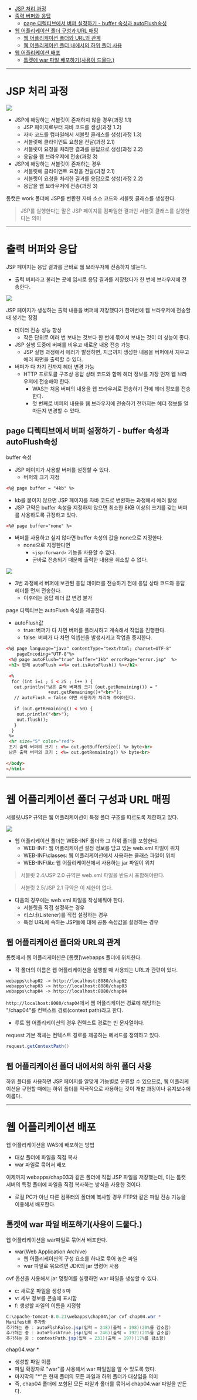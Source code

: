- [JSP 처리 과정](#jsp-처리-과정)
- [출력 버퍼와 응답](#출력-버퍼와-응답)
  - [page 디렉티브에서 버퍼 설정하기 - buffer 속성과 autoFlush속성](#page-디렉티브에서-버퍼-설정하기---buffer-속성과-autoflush속성)
- [웹 어플리케이션 폴더 구성과 URL 매핑](#웹-어플리케이션-폴더-구성과-url-매핑)
  - [웹 어플리케이션 폴더와 URL의 관계](#웹-어플리케이션-폴더와-url의-관계)
  - [웹 어플리케이션 폴더 내에서의 하위 폴더 사용](#웹-어플리케이션-폴더-내에서의-하위-폴더-사용)
- [웹 어플리케이션 배포](#웹-어플리케이션-배포)
  - [톰켓에 war 파일 배포하기(사용이 드물다.)](#톰켓에-war-파일-배포하기사용이-드물다)


---

# JSP 처리 과정

![](assets/2022-02-24-20-05-21.png)

- JSP에 해당하는 서블릿이 존재하지 않을 경우(과정 1.1)
  - JSP 페이지로부터 자바 코드를 생성(과정 1.2)
  - 자바 코드를 컴파일해서 서블릿 클래스를 생성(과정 1.3)
  - 서블릿에 클라이언트 요청을 전달(과정 2.1)
  - 서블릿이 요청을 처리한 결과를 응답으로 생성(과정 2.2)
  - 응답을 웹 브라우저에 전송(과정 3)
- JSP에 해당하는 서블릿이 존재하는 경우
  - 서블릿에 클라이언트 요청을 전달(과정 2.1)
  - 서블릿이 요청을 처리한 결과를 응답으로 생성(과정 2.2)
  - 응답을 웹 브라우저에 전송(과정 3)

톰캣은 work 폴더에 JSP를 변환한 자바 소스 코드와 서블릿 클래스를 생성한다.

>JSP를 실행한다는 말은 JSP 페이지를 컴파일한 결과인 서블릿 클래스를 실행한다는 의미

---

# 출력 버퍼와 응답

JSP 페이지는 응답 결과를 곧바로 웹 브라우저에 전송하지 않는다.

- 출력 버퍼라고 불리는 곳에 임시로 응답 결과를 저장했다가 한 번에 브라우저에 전송한다.

![](assets/2022-02-25-09-49-34.png)

JSP 페이지가 생성하는 출력 내용을 버퍼에 저장했다가 한꺼번에 웹 브라우저에 전송할 때 생기는 장점

- 데이터 전송 성능 향상
  - 작은 단위로 여러 번 보내는 것보다 한 번에 묶어서 보내는 것이 더 성능이 좋다.
- JSP 실행 도중에 버퍼를 비우고 새로운 내용 전송 가능
  - JSP 실행 과정에서 에러가 발생하면, 지금까지 생성한 내용을 버퍼에서 지우고 에러 화면을 출력할 수 있다.
- 버퍼가 다 차기 전까지 헤더 변경 가능
  - HTTP 프로토콜 구조상 응답 상태 코드와 함께 헤더 정보를 가장 먼저 웹 브라우저에 전송해야 한다.
    - WAS는 처음 버퍼의 내용을 웹 브라우저로 전송하기 전에 헤더 정보를 전송한다.
    - 첫 번째로 버퍼의 내용을 웹 브라우저에 전송하기 전까지는 헤더 정보를 얼마든지 변경할 수 있다.

## page 디렉티브에서 버퍼 설정하기 - buffer 속성과 autoFlush속성

buffer 속성

- JSP 페이지가 사용할 버퍼를 설정할 수 있다.
  - 버퍼의 크기 지정

```html
<%@ page buffer = "4kb" %>
```

- kb를 붙이지 않으면 JSP 페이지를 자바 코드로 변환하는 과정에서 에러 발생
- JSP 규약은 buffer 속성을 지정하지 않으면 최소한 8KB 이상의 크기를 갖는 버퍼를 사용하도록 규정하고 있다.

```html
<%@ page buffer="none" %>
```

- 버퍼를 사용하고 싶지 않다면 buffer 속성의 값을 none으로 지정한다.
  - none으로 지정한다면
    - `<jsp:forward>` 기능을 사용할 수 없다.
    - 곧바로 전송되기 때문에 출력한 내용을 취소할 수 없다.

![](assets/2022-02-25-10-47-10.png)

- 3번 과정에서 버퍼에 보관된 응답 데이터를 전송하기 전에 응답 상태 코드와 응답 헤더를 먼저 전송한다.
  - 이후에는 응답 헤더 값 변경 불가

page 디렉티브는 autoFlush 속성을 제공한다.

- autoFlush값
  - true: 버퍼가 다 차면 버퍼를 플러시하고 계속해서 작업을 진행한다.
  - false: 버퍼가 다 차면 익셉션을 발생시키고 작업을 중지한다.

```html
<%@ page language="java" contentType="text/html; charset=UTF-8"
    pageEncoding="UTF-8"%>
 <%@ page autoFlush="true" buffer="1kb" errorPage="error.jsp"  %>
 <h2> 현재 autoFlush =<%= out.isAutoFlush() %></h2>
 
 <%
  for (int i=1 ; i < 25 ; i++ ) {
   out.println("남은 출력 버퍼의 크기 (out.getRemaining()) = "
                +out.getRemaining()+"<br>");
   // autoFlush = false 이면 사용자가 처리해 주어야한다.
  
   if (out.getRemaining() < 50) {
    out.println("<br>");
    out.flush();
   }
  }
 %>
 <hr size="5" color="red">
 초기 출력 버퍼의 크기 : <%= out.getBufferSize() %> byte<br>
 남은 출력 버퍼의 크기 : <%= out.getRemaining() %> byte<br>
 
</body>
</html>
```

---

# 웹 어플리케이션 폴더 구성과 URL 매핑

서블릿/JSP 규약은 웹 어플리케이션이 특정 폴더 구조를 따르도록 제한하고 있다.

![](assets/2022-02-25-11-11-13.png)

- 웹 어플리케이션 폴더는 WEB-INF 폴더와 그 하위 폴더를 포함한다.
  - WEB-INF: 웹 어플리케이션 설정 정보를 담고 있는 web.xml 파일이 위치
  - WEB-INF\classes: 웹 어플리케이션에서 사용하는 클래스 파일이 위치
  - WEB-INF\lib: 웹 어플리케이션에서 사용하는 jar 파일이 위치

>서블릿 2.4/JSP 2.0 규약은 web.xml 파일을 반드시 포함해야한다.

>서블릿 2.5/JSP 2.1 규약은 이 제한이 없다.

- 다음의 경우에는 web.xml 파일을 작성해줘야 한다.
  - 서블릿을 직접 설정하는 경우
  - 리스너(Listener)를 직접 설정하는 경우
  - 특정 URL에 속하는 JSP들에 대해 공통 속성값을 설정하는 경우

## 웹 어플리케이션 폴더와 URL의 관계

톰켓에서 웹 어플리케이션은 [톰캣]\webapps 폴더에 위치한다.

- 각 폴더의 이름은 웹 어플리케이션을 실행할 때 사용되는 URL과 관련이 있다.

```
webapps\chap02 -> http://localhost:8080/chap02
webapps\chap03 -> http://localhost:8080/chap03
webapps\chap04 -> http://localhost:8080/chap04
```

`http://localhost:8080/chap04`에서 웹 어플리케이션 경로에 해당하는 "/chap04"를 컨텍스트 경로(context path)라고 한다.

- 루트 웹 어플리케이션의 경우 컨텍스트 경로는 빈 문자열이다.

request 기본 객체는 컨텍스트 경로를 제공하는 메서드를 정의하고 있다.

```java
request.getContextPath()
```

## 웹 어플리케이션 폴더 내에서의 하위 폴더 사용

하위 폴더를 사용하면 JSP 페이지를 알맞게 기능별로 분류할 수 있으므로, 웹 어플리케이션을 구현할 때에는 하위 폴더를 적극적으로 사용하는 것이 개발 과정이나 유지보수에 이롭다.

---

# 웹 어플리케이션 배포

웹 어플리케이션을 WAS에 배포하는 방법

- 대상 폴더에 파일을 직접 복사
- war 파일로 묶어서 배포

이제까지 webapps/chap03과 같은 폴더에 직접 JSP 파일을 저장했는데, 이는 톰캣 서버의 특정 폴더에 파일을 직접 복사하는 방식을 사용한 것이다.

- 로컬 PC가 아닌 다른 컴퓨터의 폴더에 복사할 경우 FTP와 같은 파일 전송 기능을 이용해서 배포한다.

## 톰켓에 war 파일 배포하기(사용이 드물다.)

웹 어플리케이션을 war파일로 묶어서 배포한다.

- war(Web Application Archive)
  - 웹 어플리케이션의 구성 요소를 하나로 묶어 놓은 파일
  - war 파일로 묶으려면 JDK의 jar 명령어 사용

cvf 옵션을 사용해서 jar 명령어를 실행하면 war 파일을 생성할 수 있다.

- c: 새로운 파일을 생성ㅎ마
- v: 세부 정보를 콘솔에 표시함
- f: 생성할 파일의 이름을 지정함

```powershell
C:\apache-tomcat-8.0.21\webapps\chap04\jar cvf chap04.war *
Manifest를 추가함
추가하는 중 : autoFlshFalse.jsp(입력 = 248)(출력 = 198)(20%를 감소함)
추가하는 중 : autoFlushTrue.jsp(입력 = 246)(출력 = 192)(21%를 감소함)
추가하는 중 : contextPath.jsp(입력 = 231)(출력 = 197)(17%를 감소함)
```

chap04.war *

- 생성할 파일 이름
- 파일 확장자로 "war"를 사용해서 war 파일임을 알 수 있도록 했다.
- 마지막의 "*"은 현재 폴더의 모든 파일과 하위 폴더가 대상임을 의미
- 즉, chap04 폴더에 포함된 모든 파일과 폴더를 묶어서 chap04.war 파일을 만든다.
